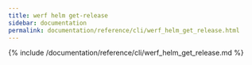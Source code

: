 ```yaml
---
title: werf helm get-release
sidebar: documentation
permalink: documentation/reference/cli/werf_helm_get_release.html
---
```


{% include /documentation/reference/cli/werf_helm_get_release.md %}
